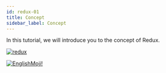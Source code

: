 ```yaml
---
id: redux-01
title: Concept
sidebar_label: Concept
---
```


In this tutorial, we will introduce you to the concept of Redux.

[![redux](/img/redux/01.gif)](https://youtu.be/3iNnqtmEgtg)

[![EnglishMoji!](/img/logo/NeuroCoder.png)](https://vk.com/neurocoder)
